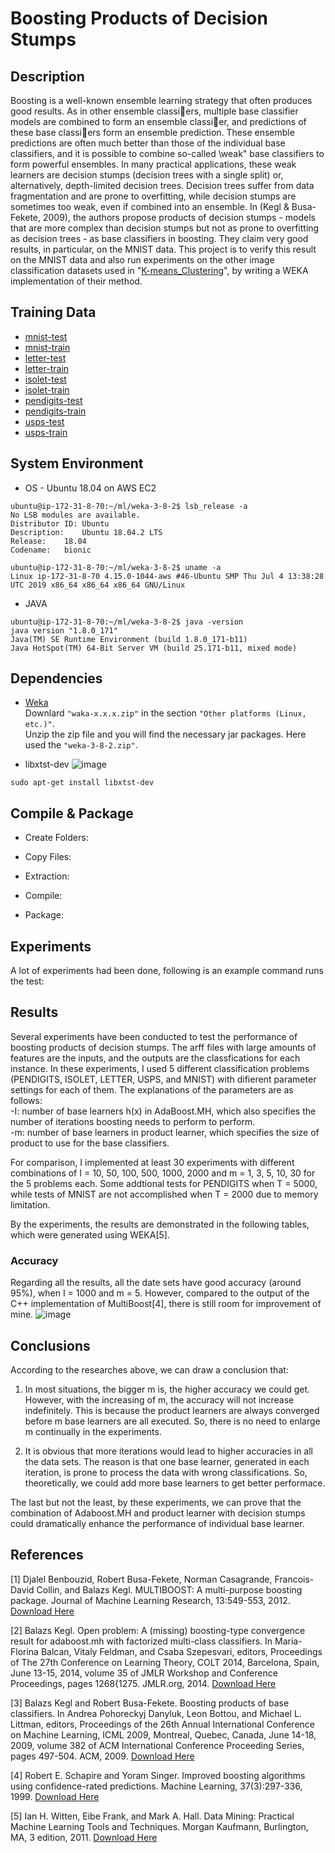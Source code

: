 # Boosting Products of Decision Stumps

## Description
Boosting is a well-known ensemble learning strategy that often produces good results. As in other ensemble classiers, multiple base classifier models are combined to form an ensemble classier, and predictions of these base classiers form an ensemble prediction. These ensemble predictions are often much better than those of the individual base classifiers, and it is possible to combine so-called \weak" base classifiers to form powerful ensembles. In many practical applications, these weak learners are decision stumps (decision trees with a
single split) or, alternatively, depth-limited decision trees. Decision trees suffer from data fragmentation and are prone to overfitting, while decision stumps are sometimes too weak, even if combined into an ensemble. In (Kegl & Busa-Fekete, 2009), the authors propose products of decision stumps - models that are more complex than decision stumps but not as prone to overfitting as decision trees - as base classifiers in boosting. They claim very good results, in particular, on the MNIST data. This project is to verify this result on the MNIST data and also run experiments on the other image classification datasets used in "[K-means_Clustering](https://github.com/darwinsww/K-means_Clustering)", by writing a WEKA implementation of their method.

## Training Data
- [mnist-test](https://www.cs.waikato.ac.nz/ml/521/old/2018/assignment2/mnist-test.arff)
- [mnist-train](https://www.cs.waikato.ac.nz/ml/521/old/2018/assignment2/mnist-train.arff)
- [letter-test](https://www.cs.waikato.ac.nz/ml/521/old/2018/assignment2/letter-test.arff)
- [letter-train](https://www.cs.waikato.ac.nz/ml/521/old/2018/assignment2/letter-train.arff)
- [isolet-test](https://www.cs.waikato.ac.nz/ml/521/old/2018/assignment2/isolet-test.arff)
- [isolet-train](https://www.cs.waikato.ac.nz/ml/521/old/2018/assignment2/isolet-train.arff)
- [pendigits-test](https://www.cs.waikato.ac.nz/ml/521/old/2018/assignment2/pendigits-test.arff)
- [pendigits-train](https://www.cs.waikato.ac.nz/ml/521/old/2018/assignment2/pendigits-train.arff)
- [usps-test](https://www.cs.waikato.ac.nz/ml/521/old/2018/assignment2/usps-test.arff)
- [usps-train](https://www.cs.waikato.ac.nz/ml/521/old/2018/assignment2/usps-train.arff)

## System Environment
- OS - Ubuntu 18.04 on AWS EC2 
```
ubuntu@ip-172-31-8-70:~/ml/weka-3-8-2$ lsb_release -a
No LSB modules are available.
Distributor ID:	Ubuntu
Description:	Ubuntu 18.04.2 LTS
Release:	18.04
Codename:	bionic

ubuntu@ip-172-31-8-70:~/ml/weka-3-8-2$ uname -a
Linux ip-172-31-8-70 4.15.0-1044-aws #46-Ubuntu SMP Thu Jul 4 13:38:28 UTC 2019 x86_64 x86_64 x86_64 GNU/Linux
```

- JAVA
```
ubuntu@ip-172-31-8-70:~/ml/weka-3-8-2$ java -version
java version "1.8.0_171"
Java(TM) SE Runtime Environment (build 1.8.0_171-b11)
Java HotSpot(TM) 64-Bit Server VM (build 25.171-b11, mixed mode)
```

## Dependencies
- [Weka](https://www.cs.waikato.ac.nz/ml/weka/downloading.html)  
Downlard ```"waka-x.x.x.zip"``` in the section ```"Other platforms (Linux, etc.)"```.   
Unzip the zip file and you will find the necessary jar packages. Here used the ```"weka-3-8-2.zip"```.  

- libxtst-dev 
  ![image](https://github.com/darwinsww/Boosting_products_of_decision_stumps/blob/master/img/libxtst-dev.png)
```
sudo apt-get install libxtst-dev
```

## Compile & Package
- Create Folders:   


- Copy Files:   


- Extraction:   


- Compile:  


- Package:  


## Experiments
A lot of experiments had been done, following is an example command runs the test:



## Results
Several experiments have been conducted to test the performance of boosting products of decision stumps. The arff files with large amounts of features are the inputs, and the outputs are the classfications for each instance. In these experiments, I used 5 different classification problems (PENDIGITS, ISOLET, LETTER, USPS, and MNIST) with difierent parameter settings for each of them. The explanations of the parameters are as follows:   
-I: number of base learners h(x) in AdaBoost.MH, which also specifies the number of iterations boosting needs to perform to perform.  
-m: number of base learners in product learner, which specifies the size of product to use for the base classifiers.   

For comparison, I implemented at least 30 experiments with different combinations of I = 10, 50, 100, 500, 1000, 2000 and m = 1, 3, 5, 10, 30 for the 5 problems each. Some addtional tests for PENDIGITS when T = 5000, while tests of MNIST are not accomplished when T = 2000 due to memory limitation.  

By the experiments, the results are demonstrated in the following tables, which were generated using WEKA[5].  

### Accuracy
Regarding all the results, all the date sets have good accuracy (around 95%), when I = 1000 and m = 5. However, compared to the output of the C++ implementation of MultiBoost[4], there is still room for improvement of mine.
![image](https://github.com/darwinsww/Boosting_products_of_decision_stumps/blob/master/img/Accuracy.png)

## Conclusions
According to the researches above, we can draw a conclusion that:  

1. In most situations, the bigger m is, the higher accuracy we could get. However, with the increasing of m, the accuracy will not increase indefinitely. This is because the product learners are always converged before m base learners are all executed. So, there is no need to enlarge m continually in the experiments.  

2. It is obvious that more iterations would lead to higher accuracies in all the data sets. The reason is that one base learner, generated in each iteration, is prone to process the data with wrong classifications. So, theoretically, we could add more base learners to get better performace.   

The last but not the least, by these experiments, we can prove that the combination of Adaboost.MH and product learner with decision stumps could dramatically enhance the performance of individual base learner.

## References
[1] Djalel Benbouzid, Robert Busa-Fekete, Norman Casagrande, Francois-David Collin, and Balazs Kegl. MULTIBOOST: A multi-purpose boosting package. Journal of Machine Learning Research, 13:549-553, 2012.
[Download Here](http://www.jmlr.org/papers/volume13/benbouzid12a/benbouzid12a.pdf)   

[2] Balazs Kegl. Open problem: A (missing) boosting-type convergence result for adaboost.mh with factorized multi-class classifiers. In Maria-Florina Balcan, Vitaly Feldman, and Csaba Szepesvari, editors, Proceedings of The 27th Conference on Learning Theory, COLT 2014, Barcelona, Spain, June 13-15, 2014, volume 35 of JMLR Workshop and Conference Proceedings, pages 1268{1275. JMLR.org, 2014.
[Download Here](http://proceedings.mlr.press/v35/kegl14.pdf)   

[3] Balazs Kegl and Robert Busa-Fekete. Boosting products of base classifiers. In Andrea Pohoreckyj Danyluk, Leon Bottou, and Michael L. Littman, editors, Proceedings of the 26th Annual International Conference on Machine Learning, ICML 2009, Montreal, Quebec, Canada, June 14-18, 2009, volume 382 of ACM International Conference Proceeding Series, pages 497-504. ACM, 2009.
[Download Here]()    

[4] Robert E. Schapire and Yoram Singer. Improved boosting algorithms using confidence-rated predictions. Machine Learning, 37(3):297-336, 1999.
[Download Here](https://link.springer.com/content/pdf/10.1023/A:1007614523901.pdf)   

[5] Ian H. Witten, Eibe Frank, and Mark A. Hall. Data Mining: Practical Machine Learning Tools and Techniques. Morgan Kaufmann, Burlington, MA, 3 edition, 2011.
[Download Here]()   
